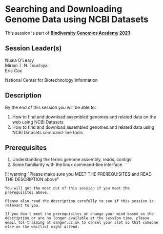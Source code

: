 # Searching and Downloading Genome Data using NCBI Datasets

This session is part of [**Biodiversity Genomics Academy 2023**](https://BGA23.org)

## Session Leader(s)

Nuala O'Leary  
Mirian T. N. Tsuchiya  
Eric Cox  

National Center for Biotechnology Information

## Description

By the end of this session you will be able to:

1. How to find and download assembled genomes and related data on the web using NCBI Datasets
2. How to find and download assembled genomes and related data using NCBI Datasets command-line tools

## Prerequisites

1. Understanding the terms genome assembly, reads, contigs
2. Some familiarity with the linux command-line interface

!!! warning "Please make sure you MEET THE PREREQUISITES and READ THE DESCRIPTION above"

    You will get the most out of this session if you meet the prerequisites above.

    Please also read the description carefully to see if this session is relevant to you.
    
    If you don't meet the prerequisites or change your mind based on the description or are no longer available at the session time, please email tol-training at sanger.ac.uk to cancel your slot so that someone else on the waitlist might attend.

